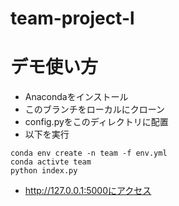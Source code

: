 # team-project-l

# デモ使い方
- Anacondaをインストール
- このブランチをローカルにクローン
- config.pyをこのディレクトリに配置
- 以下を実行
```
conda env create -n team -f env.yml
conda activte team
python index.py
```
- http://127.0.0.1:5000にアクセス
